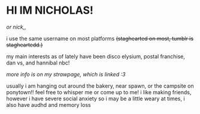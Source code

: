 # HI IM NICHOLAS!
_or nick,,_

i use the same username on most platforms ~~(staghearted on most, tumblr is stagheartedd.)~~

my main interests as of lately have been disco elysium, postal franchise, dan vs, and hannibal nbc!

_more info is on my strawpage, which is linked :3_

usually i am hanging out around the bakery, near spawn, or the campsite on ponytown!!
feel free to whisper me or come up to me! i like making friends, however
i have severe social anxiety so i may be a little weary at times, i also have audhd and memory loss
